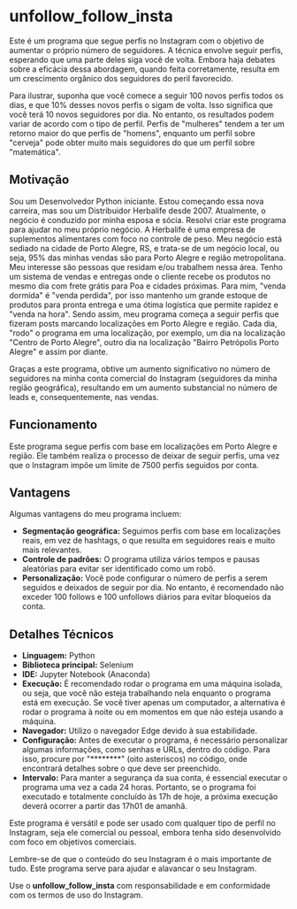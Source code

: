 # unfollow_follow_insta

Este é um programa que segue perfis no Instagram com o objetivo de aumentar o próprio número de seguidores. A técnica envolve seguir perfis, esperando que uma parte deles siga você de volta. Embora haja debates sobre a eficácia dessa abordagem, quando feita corretamente, resulta em um crescimento orgânico dos seguidores do peril favorecido.

Para ilustrar, suponha que você comece a seguir 100 novos perfis todos os dias, e que 10% desses novos perfis o sigam de volta. Isso significa que você terá 10 novos seguidores por dia. No entanto, os resultados podem variar de acordo com o tipo de perfil. Perfis de "mulheres" tendem a ter um retorno maior do que perfis de "homens", enquanto um perfil sobre "cerveja" pode obter muito mais seguidores do que um perfil sobre "matemática".

## Motivação

Sou um Desenvolvedor Python iniciante. Estou começando essa nova carreira, mas sou um Distribuidor Herbalife desde 2007. Atualmente, o negócio é conduzido por minha esposa e sócia. Resolvi criar este programa para ajudar no meu próprio negócio. A Herbalife é uma empresa de suplementos alimentares com foco no controle de peso. Meu negócio está sediado na cidade de Porto Alegre, RS, e trata-se de um negócio local, ou seja, 95% das minhas vendas são para Porto Alegre e região metropolitana. Meu interesse são pessoas que residam e/ou trabalhem nessa área. Tenho um sistema de vendas e entregas onde o cliente recebe os produtos no mesmo dia com frete grátis para Poa e cidades próximas. Para mim, "venda dormida" é "venda perdida", por isso mantenho um grande estoque de produtos para pronta entrega e uma ótima logística que permite rapidez e "venda na hora". Sendo assim, meu programa começa a seguir perfis que fizeram posts marcando localizações em Porto Alegre e região. Cada dia, "rodo" o programa em uma localização, por exemplo, um dia na localização "Centro de Porto Alegre", outro dia na localização "Bairro Petrópolis Porto Alegre" e assim por diante. 

Graças a este programa, obtive um aumento significativo no número de seguidores na minha conta comercial do Instagram (seguidores da minha região geográfica), resultando em um aumento substancial no número de leads e, consequentemente, nas vendas.

## Funcionamento

Este programa segue perfis com base em localizações em Porto Alegre e região. Ele também realiza o processo de deixar de seguir perfis, uma vez que o Instagram impõe um limite de 7500 perfis seguidos por conta.

## Vantagens

Algumas vantagens do meu programa incluem:

- **Segmentação geográfica:** Seguimos perfis com base em localizações reais, em vez de hashtags, o que resulta em seguidores reais e muito mais relevantes.
- **Controle de padrões:** O programa utiliza vários tempos e pausas aleatórias para evitar ser identificado como um robô.
- **Personalização:** Você pode configurar o número de perfis a serem seguidos e deixados de seguir por dia. No entanto, é recomendado não exceder 100 follows e 100 unfollows diários para evitar bloqueios da conta.

## Detalhes Técnicos

- **Linguagem:** Python
- **Biblioteca principal:** Selenium
- **IDE:** Jupyter Notebook (Anaconda)
- **Execução:** É recomendado rodar o programa em uma máquina isolada, ou seja, que você não esteja trabalhando nela enquanto o programa está em execução. Se você tiver apenas um computador, a alternativa é rodar o programa à noite ou em momentos em que não esteja usando a máquina.
- **Navegador:** Utilizo o navegador Edge devido à sua estabilidade.
- **Configuração:** Antes de executar o programa, é necessário personalizar algumas informações, como senhas e URLs, dentro do código. Para isso, procure por "********" (oito asteriscos) no código, onde encontrará detalhes sobre o que deve ser preenchido.
- **Intervalo:** Para manter a segurança da sua conta, é essencial executar o programa uma vez a cada 24 horas. Portanto, se o programa foi executado e totalmente concluído às 17h de hoje, a próxima execução deverá ocorrer a partir das 17h01 de amanhã.

Este programa é versátil e pode ser usado com qualquer tipo de perfil no Instagram, seja ele comercial ou pessoal, embora tenha sido desenvolvido com foco em objetivos comerciais.

Lembre-se de que o conteúdo do seu Instagram é o mais importante de tudo. Este programa serve para ajudar e alavancar o seu Instagram.

Use o **unfollow_follow_insta** com responsabilidade e em conformidade com os termos de uso do Instagram.
